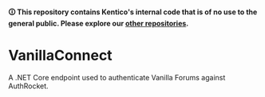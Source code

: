 **🛈 This repository contains Kentico's internal code that is of no use to the general public. Please explore our [other repositories](https://github.com/Kentico).**

# VanillaConnect
A .NET Core endpoint used to authenticate Vanilla Forums against AuthRocket.

